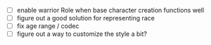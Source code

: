 - [ ] enable warrior Role when base character creation functions well
- [ ] figure out a good solution for representing race
- [ ] fix age range / codec
- [ ] figure out a way to customize the style a bit?
